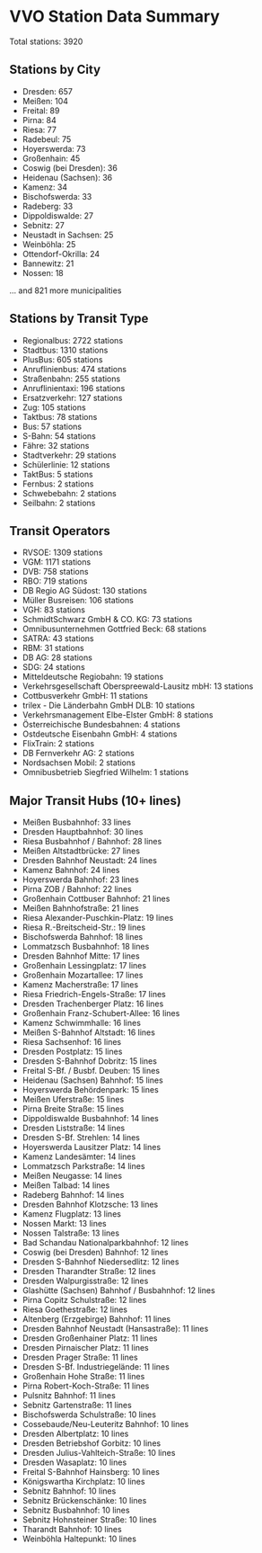 # VVO Station Data Summary

Total stations: 3920

## Stations by City

- Dresden: 657
- Meißen: 104
- Freital: 89
- Pirna: 84
- Riesa: 77
- Radebeul: 75
- Hoyerswerda: 73
- Großenhain: 45
- Coswig (bei Dresden): 36
- Heidenau (Sachsen): 36
- Kamenz: 34
- Bischofswerda: 33
- Radeberg: 33
- Dippoldiswalde: 27
- Sebnitz: 27
- Neustadt in Sachsen: 25
- Weinböhla: 25
- Ottendorf-Okrilla: 24
- Bannewitz: 21
- Nossen: 18

... and 821 more municipalities

## Stations by Transit Type

- Regionalbus: 2722 stations
- Stadtbus: 1310 stations
- PlusBus: 605 stations
- Anruflinienbus: 474 stations
- Straßenbahn: 255 stations
- Anruflinientaxi: 196 stations
- Ersatzverkehr: 127 stations
- Zug: 105 stations
- Taktbus: 78 stations
- Bus: 57 stations
- S-Bahn: 54 stations
- Fähre: 32 stations
- Stadtverkehr: 29 stations
- Schülerlinie: 12 stations
- TaktBus: 5 stations
- Fernbus: 2 stations
- Schwebebahn: 2 stations
- Seilbahn: 2 stations

## Transit Operators

- RVSOE: 1309 stations
- VGM: 1171 stations
- DVB: 758 stations
- RBO: 719 stations
- DB Regio AG Südost: 130 stations
- Müller Busreisen: 106 stations
- VGH: 83 stations
- SchmidtSchwarz GmbH & CO. KG: 73 stations
- Omnibusunternehmen Gottfried Beck: 68 stations
- SATRA: 43 stations
- RBM: 31 stations
- DB AG: 28 stations
- SDG: 24 stations
- Mitteldeutsche Regiobahn: 19 stations
- Verkehrsgesellschaft Oberspreewald-Lausitz mbH: 13 stations
- Cottbusverkehr GmbH: 11 stations
- trilex - Die Länderbahn GmbH DLB: 10 stations
- Verkehrsmanagement Elbe-Elster GmbH: 8 stations
- Österreichische Bundesbahnen: 4 stations
- Ostdeutsche Eisenbahn GmbH: 4 stations
- FlixTrain: 2 stations
- DB Fernverkehr AG: 2 stations
- Nordsachsen Mobil: 2 stations
- Omnibusbetrieb Siegfried Wilhelm: 1 stations

## Major Transit Hubs (10+ lines)

- Meißen Busbahnhof: 33 lines
- Dresden Hauptbahnhof: 30 lines
- Riesa Busbahnhof / Bahnhof: 28 lines
- Meißen Altstadtbrücke: 27 lines
- Dresden Bahnhof Neustadt: 24 lines
- Kamenz Bahnhof: 24 lines
- Hoyerswerda Bahnhof: 23 lines
- Pirna ZOB / Bahnhof: 22 lines
- Großenhain Cottbuser Bahnhof: 21 lines
- Meißen Bahnhofstraße: 21 lines
- Riesa Alexander-Puschkin-Platz: 19 lines
- Riesa R.-Breitscheid-Str.: 19 lines
- Bischofswerda Bahnhof: 18 lines
- Lommatzsch Busbahnhof: 18 lines
- Dresden Bahnhof Mitte: 17 lines
- Großenhain Lessingplatz: 17 lines
- Großenhain Mozartallee: 17 lines
- Kamenz Macherstraße: 17 lines
- Riesa Friedrich-Engels-Straße: 17 lines
- Dresden Trachenberger Platz: 16 lines
- Großenhain Franz-Schubert-Allee: 16 lines
- Kamenz Schwimmhalle: 16 lines
- Meißen S-Bahnhof Altstadt: 16 lines
- Riesa Sachsenhof: 16 lines
- Dresden Postplatz: 15 lines
- Dresden S-Bahnhof Dobritz: 15 lines
- Freital S-Bf. / Busbf. Deuben: 15 lines
- Heidenau (Sachsen) Bahnhof: 15 lines
- Hoyerswerda Behördenpark: 15 lines
- Meißen Uferstraße: 15 lines
- Pirna Breite Straße: 15 lines
- Dippoldiswalde Busbahnhof: 14 lines
- Dresden Liststraße: 14 lines
- Dresden S-Bf. Strehlen: 14 lines
- Hoyerswerda Lausitzer Platz: 14 lines
- Kamenz Landesämter: 14 lines
- Lommatzsch Parkstraße: 14 lines
- Meißen Neugasse: 14 lines
- Meißen Talbad: 14 lines
- Radeberg Bahnhof: 14 lines
- Dresden Bahnhof Klotzsche: 13 lines
- Kamenz Flugplatz: 13 lines
- Nossen Markt: 13 lines
- Nossen Talstraße: 13 lines
- Bad Schandau Nationalparkbahnhof: 12 lines
- Coswig (bei Dresden) Bahnhof: 12 lines
- Dresden S-Bahnhof Niedersedlitz: 12 lines
- Dresden Tharandter Straße: 12 lines
- Dresden Walpurgisstraße: 12 lines
- Glashütte (Sachsen) Bahnhof / Busbahnhof: 12 lines
- Pirna Copitz Schulstraße: 12 lines
- Riesa Goethestraße: 12 lines
- Altenberg (Erzgebirge) Bahnhof: 11 lines
- Dresden Bahnhof Neustadt (Hansastraße): 11 lines
- Dresden Großenhainer Platz: 11 lines
- Dresden Pirnaischer Platz: 11 lines
- Dresden Prager Straße: 11 lines
- Dresden S-Bf. Industriegelände: 11 lines
- Großenhain Hohe Straße: 11 lines
- Pirna Robert-Koch-Straße: 11 lines
- Pulsnitz Bahnhof: 11 lines
- Sebnitz Gartenstraße: 11 lines
- Bischofswerda Schulstraße: 10 lines
- Cossebaude/Neu-Leuteritz Bahnhof: 10 lines
- Dresden Albertplatz: 10 lines
- Dresden Betriebshof Gorbitz: 10 lines
- Dresden Julius-Vahlteich-Straße: 10 lines
- Dresden Wasaplatz: 10 lines
- Freital S-Bahnhof Hainsberg: 10 lines
- Königswartha Kirchplatz: 10 lines
- Sebnitz Bahnhof: 10 lines
- Sebnitz Brückenschänke: 10 lines
- Sebnitz Busbahnhof: 10 lines
- Sebnitz Hohnsteiner Straße: 10 lines
- Tharandt Bahnhof: 10 lines
- Weinböhla Haltepunkt: 10 lines
